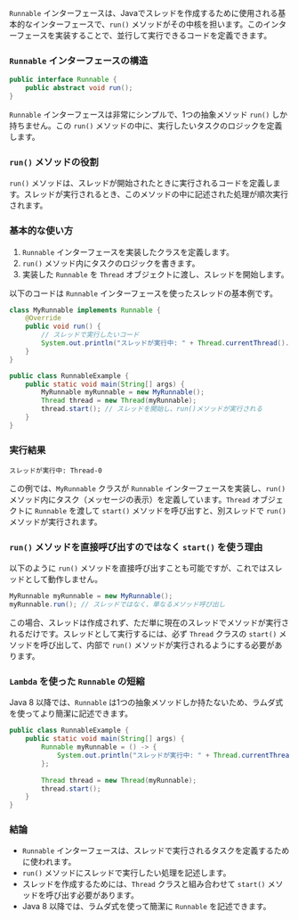 `Runnable` インターフェースは、Javaでスレッドを作成するために使用される基本的なインターフェースで、`run()` メソッドがその中核を担います。このインターフェースを実装することで、並行して実行できるコードを定義できます。

### `Runnable` インターフェースの構造

```java
public interface Runnable {
    public abstract void run();
}
```

`Runnable` インターフェースは非常にシンプルで、1つの抽象メソッド `run()` しか持ちません。この `run()` メソッドの中に、実行したいタスクのロジックを定義します。

### `run()` メソッドの役割

`run()` メソッドは、スレッドが開始されたときに実行されるコードを定義します。スレッドが実行されるとき、このメソッドの中に記述された処理が順次実行されます。

### 基本的な使い方

1. `Runnable` インターフェースを実装したクラスを定義します。
2. `run()` メソッド内にタスクのロジックを書きます。
3. 実装した `Runnable` を `Thread` オブジェクトに渡し、スレッドを開始します。

以下のコードは `Runnable` インターフェースを使ったスレッドの基本例です。

```java
class MyRunnable implements Runnable {
    @Override
    public void run() {
        // スレッドで実行したいコード
        System.out.println("スレッドが実行中: " + Thread.currentThread().getName());
    }
}

public class RunnableExample {
    public static void main(String[] args) {
        MyRunnable myRunnable = new MyRunnable();
        Thread thread = new Thread(myRunnable);
        thread.start(); // スレッドを開始し、run()メソッドが実行される
    }
}
```

### 実行結果
```
スレッドが実行中: Thread-0
```

この例では、`MyRunnable` クラスが `Runnable` インターフェースを実装し、`run()` メソッド内にタスク（メッセージの表示）を定義しています。`Thread` オブジェクトに `Runnable` を渡して `start()` メソッドを呼び出すと、別スレッドで `run()` メソッドが実行されます。

### `run()` メソッドを直接呼び出すのではなく `start()` を使う理由

以下のように `run()` メソッドを直接呼び出すことも可能ですが、これではスレッドとして動作しません。

```java
MyRunnable myRunnable = new MyRunnable();
myRunnable.run(); // スレッドではなく、単なるメソッド呼び出し
```

この場合、スレッドは作成されず、ただ単に現在のスレッドでメソッドが実行されるだけです。スレッドとして実行するには、必ず `Thread` クラスの `start()` メソッドを呼び出して、内部で `run()` メソッドが実行されるようにする必要があります。

### `Lambda` を使った `Runnable` の短縮

Java 8 以降では、`Runnable` は1つの抽象メソッドしか持たないため、ラムダ式を使ってより簡潔に記述できます。

```java
public class RunnableExample {
    public static void main(String[] args) {
        Runnable myRunnable = () -> {
            System.out.println("スレッドが実行中: " + Thread.currentThread().getName());
        };
        
        Thread thread = new Thread(myRunnable);
        thread.start();
    }
}
```

### 結論

- `Runnable` インターフェースは、スレッドで実行されるタスクを定義するために使われます。
- `run()` メソッドにスレッドで実行したい処理を記述します。
- スレッドを作成するためには、`Thread` クラスと組み合わせて `start()` メソッドを呼び出す必要があります。
- Java 8 以降では、ラムダ式を使って簡潔に `Runnable` を記述できます。
